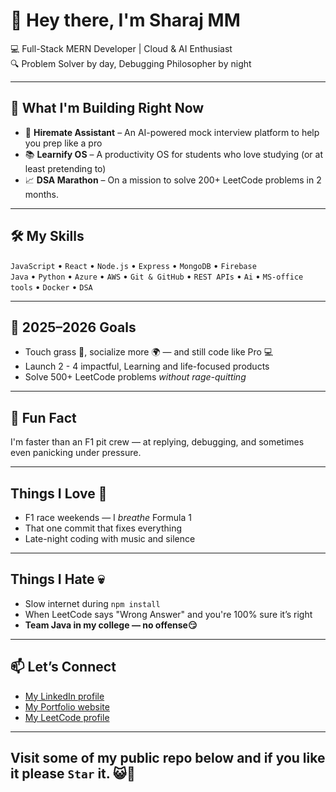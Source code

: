 # 👋 Hey there, I'm Sharaj MM

💻 Full-Stack MERN Developer | Cloud & AI Enthusiast  
🔍 Problem Solver by day, Debugging Philosopher by night  

---

## 🚀 What I'm Building Right Now
- 🤖 **Hiremate Assistant** – An AI-powered mock interview platform to help you prep like a pro  
- 📚 **Learnify OS** – A productivity OS for students who love studying (or at least pretending to)  
- 📈 **DSA Marathon** – On a mission to solve 200+ LeetCode problems in 2 months.

---

## 🛠️ My Skills
`JavaScript` • `React` • `Node.js` • `Express` • `MongoDB` • `Firebase`  
`Java` • `Python` • `Azure` • `AWS` • `Git & GitHub` • `REST APIs` • `Ai` • `MS-office tools` • `Docker` • `DSA`

---

## 🎯 2025–2026 Goals
- Touch grass 🌱, socialize more 🌍 — and still code like Pro 💻  
- Launch 2 - 4 impactful, Learning and life-focused products  
- Solve 500+ LeetCode problems *without rage-quitting*

---

## 🏁 Fun Fact
I'm faster than an F1 pit crew — at replying, debugging, and sometimes even panicking under pressure. 

---

## Things I Love  🤍
- F1 race weekends — I *breathe* Formula 1    
- That one commit that fixes everything  
- Late-night coding with music and silence

---

## Things I Hate 💀
- Slow internet during `npm install`  
- When LeetCode says "Wrong Answer" and you're 100% sure it’s right  
- **Team Java in my college — no offense😏**

---

## 📫 Let’s Connect
- [My LinkedIn profile](https://www.linkedin.com/in/sharajmm/)
- [My Portfolio website](https://sharaj.vercel.app/)
- [My LeetCode profile](https://leetcode.com/u/Sharajmm/)

---

## Visit some of my public repo below and if you like it please `Star` it. 😺🥹
